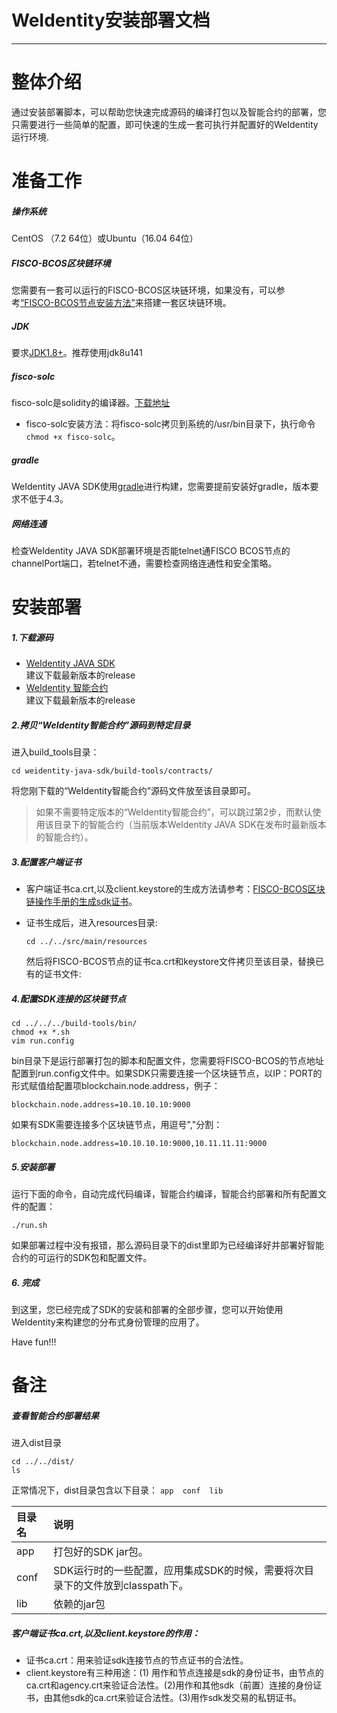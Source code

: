 # WeIdentity安装部署文档
---

# 整体介绍

  通过安装部署脚本，可以帮助您快速完成源码的编译打包以及智能合约的部署，您只需要进行一些简单的配置，即可快速的生成一套可执行并配置好的WeIdentity运行环境.

# 准备工作   

##### 操作系统   
  CentOS （7.2 64位）或Ubuntu（16.04 64位）

##### FISCO-BCOS区块链环境   
 您需要有一套可以运行的FISCO-BCOS区块链环境，如果没有，可以参考[“FISCO-BCOS节点安装方法”](https://fisco-bcos-documentation.readthedocs.io/zh_CN/latest/docs/getstart/index.html)来搭建一套区块链环境。

##### JDK   
  要求[JDK1.8+](https://www.oracle.com/technetwork/java/javase/downloads/jdk8-downloads-2133151.html)。推荐使用jdk8u141
##### fisco-solc   
   fisco-solc是solidity的编译器。[下载地址](https://github.com/FISCO-BCOS/FISCO-BCOS/blob/master/fisco-solc)    

* fisco-solc安装方法：将fisco-solc拷贝到系统的/usr/bin目录下，执行命令```chmod +x fisco-solc```。

##### gradle   
  WeIdentity JAVA SDK使用[gradle](https://gradle.org/)进行构建，您需要提前安装好gradle，版本要求不低于4.3。

##### 网络连通   
 检查WeIdentity JAVA SDK部署环境是否能telnet通FISCO BCOS节点的channelPort端口，若telnet不通，需要检查网络连通性和安全策略。

# 安装部署

##### 1.下载源码   
  - [WeIdentity JAVA SDK](https://github.com/webankopen/weidentity-java-sdk.git)   
    建议下载最新版本的release
  - [WeIdentity 智能合约](https://github.com/webankopen/weidentity-contract.git)   
    建议下载最新版本的release

##### 2.拷贝“WeIdentity智能合约”源码到特定目录   
进入build_tools目录：   
   ```shell
   cd weidentity-java-sdk/build-tools/contracts/
   ```
将您刚下载的“WeIdentity智能合约”源码文件放至该目录即可。     
  >  如果不需要特定版本的“WeIdentity智能合约”，可以跳过第2步，而默认使用该目录下的智能合约（当前版本WeIdentity JAVA SDK在发布时最新版本的智能合约）。      

##### 3.配置客户端证书   

* 客户端证书ca.crt,以及client.keystore的生成方法请参考：[FISCO-BCOS区块链操作手册的生成sdk证书](https://github.com/FISCO-BCOS/FISCO-BCOS/tree/master/doc/manual#24-%E7%94%9F%E6%88%90sdk%E8%AF%81%E4%B9%A6)。    

* 证书生成后，进入resources目录:
  ```shell
  cd ../../src/main/resources
  ```   
  然后将FISCO-BCOS节点的证书ca.crt和keystore文件拷贝至该目录，替换已有的证书文件:  

##### 4.配置SDK连接的区块链节点   

```shell
cd ../../../build-tools/bin/
chmod +x *.sh
vim run.config
```   

bin目录下是运行部署打包的脚本和配置文件，您需要将FISCO-BCOS的节点地址配置到run.config文件中。如果SDK只需要连接一个区块链节点，以IP：PORT的形式赋值给配置项blockchain.node.address，例子：

```shell
blockchain.node.address=10.10.10.10:9000
```   

如果有SDK需要连接多个区块链节点，用逗号","分割：

```shell
blockchain.node.address=10.10.10.10:9000,10.11.11.11:9000
```  

##### 5.安装部署   

运行下面的命令，自动完成代码编译，智能合约编译，智能合约部署和所有配置文件的配置：   

```shell
./run.sh
```   

如果部署过程中没有报错，那么源码目录下的dist里即为已经编译好并部署好智能合约的可运行的SDK包和配置文件。

##### 6. 完成

到这里，您已经完成了SDK的安装和部署的全部步骤，您可以开始使用WeIdentity来构建您的分布式身份管理的应用了。

Have fun!!!

# 备注

##### 查看智能合约部署结果  

进入dist目录   

```shell
cd ../../dist/
ls
```

正常情况下，dist目录包含以下目录： `app  conf  lib`   

| 目录名 | 说明 |
| :----- | :------- |
| app | 打包好的SDK jar包。    |
| conf | SDK运行时的一些配置，应用集成SDK的时候，需要将次目录下的文件放到classpath下。  |
| lib  |  依赖的jar包 |

##### 客户端证书ca.crt,以及client.keystore的作用：

- 证书ca.crt：用来验证sdk连接节点的节点证书的合法性。   
- client.keystore有三种用途：(1) 用作和节点连接是sdk的身份证书，由节点的ca.crt和agency.crt来验证合法性。(2)用作和其他sdk（前置）连接的身份证书，由其他sdk的ca.crt来验证合法性。(3)用作sdk发交易的私钥证书。
